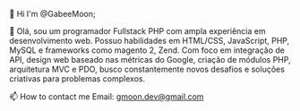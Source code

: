 👋 Hi I'm @GabeeMoon;

👀 Olá, sou um programador Fullstack PHP com ampla experiência em desenvolvimento web. Possuo habilidades em HTML/CSS, JavaScript, PHP, MySQL e frameworks como magento 2, Zend. Com foco em integração de API, design web baseado nas métricas do Google, criação de módulos PHP, arquitetura MVC e PDO, busco constantemente novos desafios e soluções criativas para problemas complexos.

📫 How to contact me Email: gmoon.dev@gmail.com


<!---
GabeeMoon/GabeeMoon is a ✨ special ✨ repository because its `README.md` (this file) appears on your GitHub profile.
You can click the Preview link to take a look at your changes.
--->

